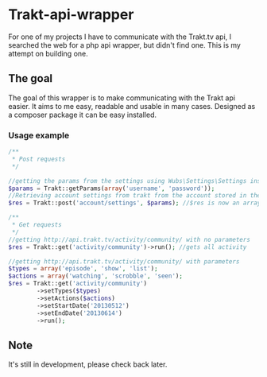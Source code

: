 Trakt-api-wrapper
=================

For one of my projects I have to communicate with the Trakt.tv api, I searched the web for a php api wrapper, but didn't find one. This is my attempt on building one.

## The goal

The goal of this wrapper is to make communicating with the Trakt api easier. It aims to me easy, readable and usable in many cases. Designed as a composer package it can be easy installed.

### Usage example

```PHP
/**
 * Post requests
 */

//getting the params from the settings using Wubs\Settings\Settings inside Trakt as json
$params = Trakt::getParams(array('username', 'password'));
//Retrieving account settings from trakt from the account stored in the settings.
$res = Trakt::post('account/settings', $params); //$res is now an array of the json response

/**
 * Get requests
 */
//getting http://api.trakt.tv/activity/community/ with no parameters
$res = Trakt::get('activity/community')->run(); //gets all activity

//getting http://api.trakt.tv/activity/community/ with parameters
$types = array('episode', 'show', 'list');
$actions = array('watching', 'scrobble', 'seen');
$res = Trakt::get('activity/community')
		->setTypes($types)
		->setActions($actions)
		->setStartDate('20130512')
		->setEndDate('20130614')
		->run();

```

## Note
It's still in development, please check back later.